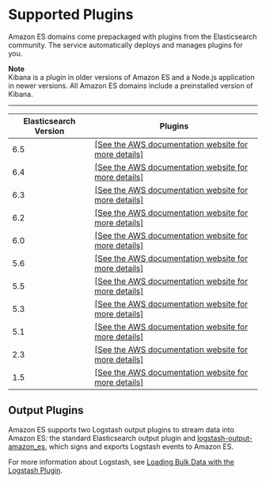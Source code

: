 # Supported Plugins<a name="aes-supported-plugins"></a>

Amazon ES domains come prepackaged with plugins from the Elasticsearch community\. The service automatically deploys and manages plugins for you\.

**Note**  
Kibana is a plugin in older versions of Amazon ES and a Node\.js application in newer versions\. All Amazon ES domains include a preinstalled version of Kibana\.


****  

| Elasticsearch Version | Plugins | 
| --- | --- | 
| 6\.5 |  [\[See the AWS documentation website for more details\]](http://docs.aws.amazon.com/elasticsearch-service/latest/developerguide/aes-supported-plugins.html)  | 
| 6\.4 |  [\[See the AWS documentation website for more details\]](http://docs.aws.amazon.com/elasticsearch-service/latest/developerguide/aes-supported-plugins.html)  | 
| 6\.3 |  [\[See the AWS documentation website for more details\]](http://docs.aws.amazon.com/elasticsearch-service/latest/developerguide/aes-supported-plugins.html)  | 
| 6\.2 |  [\[See the AWS documentation website for more details\]](http://docs.aws.amazon.com/elasticsearch-service/latest/developerguide/aes-supported-plugins.html)  | 
| 6\.0 |  [\[See the AWS documentation website for more details\]](http://docs.aws.amazon.com/elasticsearch-service/latest/developerguide/aes-supported-plugins.html)  | 
| 5\.6 |  [\[See the AWS documentation website for more details\]](http://docs.aws.amazon.com/elasticsearch-service/latest/developerguide/aes-supported-plugins.html)  | 
| 5\.5 |  [\[See the AWS documentation website for more details\]](http://docs.aws.amazon.com/elasticsearch-service/latest/developerguide/aes-supported-plugins.html)  | 
| 5\.3 |  [\[See the AWS documentation website for more details\]](http://docs.aws.amazon.com/elasticsearch-service/latest/developerguide/aes-supported-plugins.html)  | 
| 5\.1 |  [\[See the AWS documentation website for more details\]](http://docs.aws.amazon.com/elasticsearch-service/latest/developerguide/aes-supported-plugins.html)  | 
| 2\.3 |  [\[See the AWS documentation website for more details\]](http://docs.aws.amazon.com/elasticsearch-service/latest/developerguide/aes-supported-plugins.html)  | 
| 1\.5 |  [\[See the AWS documentation website for more details\]](http://docs.aws.amazon.com/elasticsearch-service/latest/developerguide/aes-supported-plugins.html)  | 

## Output Plugins<a name="outputplugins"></a>

Amazon ES supports two Logstash output plugins to stream data into Amazon ES: the standard Elasticsearch output plugin and [logstash\-output\-amazon\_es](https://github.com/awslabs/logstash-output-amazon_es), which signs and exports Logstash events to Amazon ES\.

For more information about Logstash, see [Loading Bulk Data with the Logstash Plugin](es-kibana.md#es-managedomains-logstash)\.